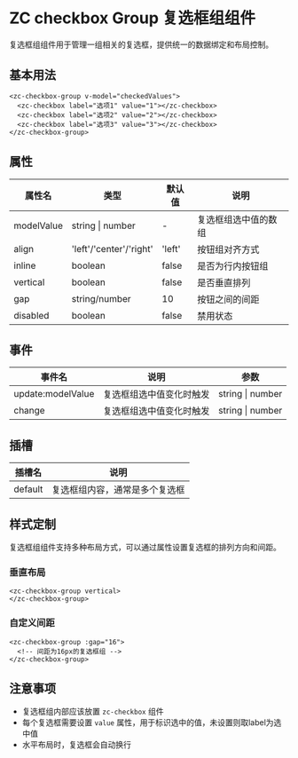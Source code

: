 # ZC checkbox Group 复选框组组件

复选框组组件用于管理一组相关的复选框，提供统一的数据绑定和布局控制。

## 基本用法

```vue
<zc-checkbox-group v-model="checkedValues">
  <zc-checkbox label="选项1" value="1"></zc-checkbox>
  <zc-checkbox label="选项2" value="2"></zc-checkbox>
  <zc-checkbox label="选项3" value="3"></zc-checkbox>
</zc-checkbox-group>
```

## 属性

| 属性名 | 类型 | 默认值 | 说明 |
|-------|------|-------|------|
| modelValue | string \| number | - | 复选框组选中值的数组 |
| align | 'left'/'center'/'right' | 'left' | 按钮组对齐方式 |
| inline | boolean | false | 是否为行内按钮组 |
| vertical | boolean | false | 是否垂直排列 |
| gap | string/number | 10 | 按钮之间的间距 |
| disabled | boolean | false | 禁用状态 |

## 事件

| 事件名 | 说明 | 参数 |
|-------|------|------|
| update:modelValue | 复选框组选中值变化时触发 | string \| number |
| change | 复选框组选中值变化时触发 | string \| number |

## 插槽

| 插槽名 | 说明 |
|-------|------|
| default | 复选框组内容，通常是多个复选框 |

## 样式定制

复选框组组件支持多种布局方式，可以通过属性设置复选框的排列方向和间距。

### 垂直布局

```vue
<zc-checkbox-group vertical>
</zc-checkbox-group>
```

### 自定义间距

```vue
<zc-checkbox-group :gap="16">
  <!-- 间距为16px的复选框组 -->
</zc-checkbox-group>
```

## 注意事项

- 复选框组内部应该放置 `zc-checkbox` 组件
- 每个复选框需要设置 `value` 属性，用于标识选中的值，未设置则取label为选中值
- 水平布局时，复选框会自动换行
